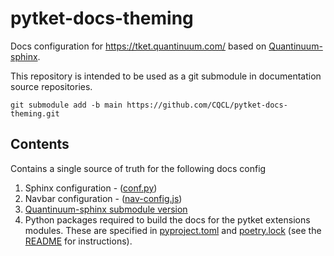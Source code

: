 # pytket-docs-theming

Docs configuration for https://tket.quantinuum.com/ based on [Quantinuum-sphinx](https://github.com/CQCL/quantinuum-sphinx). 

This repository is intended to be used as a git submodule in documentation source repositories. 

```shell
git submodule add -b main https://github.com/CQCL/pytket-docs-theming.git
```

## Contents

Contains a single source of truth for the following docs config

1. Sphinx configuration - ([conf.py](https://github.com/CQCL/pytket-docs-theming/blob/main/conf.py))
2. Navbar configuration - ([nav-config.js](https://github.com/CQCL/pytket-docs-theming/blob/main/_static/nav-config.js))
3. [Quantinuum-sphinx submodule version](https://github.com/CQCL/quantinuum-sphinx/tree/33287684e58d2b38ab5867c8e79bcd43460676df)
4. Python packages required to build the docs for the pytket extensions modules. These are specified in [pyproject.toml](https://github.com/CQCL/pytket-docs-theming/blob/main/extensions/pyproject.toml) and [poetry.lock](https://github.com/CQCL/pytket-docs-theming/blob/main/extensions/poetry.lock) (see the [README](https://github.com/CQCL/pytket-docs-theming/tree/main/extensions#building-the-api-docs-for-pytket-extensions) for instructions).
